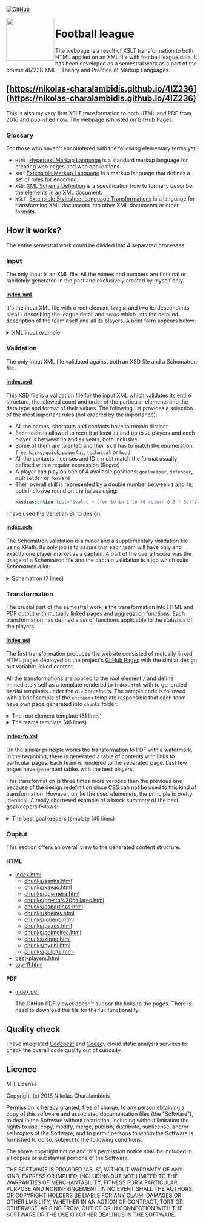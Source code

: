 
[![GitHub](https://img.shields.io/github/license/mashape/apistatus.svg)](https://github.com/Nikolas-Charalambidis/4IZ236/blob/master/LICENSE)

<img align="left" height="113.176" width="126" top="50" src="http://i67.tinypic.com/2ly64qw.png" border="0">

# Football league

The webpage is a result of XSLT transformation to both HTML applied on an XML file with football league data. It has been developed as a semestral work as a part of the course 4IZ238 XML - Theory and Practice of Markup Languages. 

## [https://nikolas-charalambidis.github.io/4IZ236](https://nikolas-charalambidis.github.io/4IZ236)

This is also my very first XSLT transformation to both HTML and PDF from 2016 and published now. The webpage is hosted on GitHub Pages.
 
### Glossary

For those who haven't encountered with the following elementary terms yet:
 - `HTML`: [Hypertext Markap Language](https://en.wikipedia.org/wiki/HTML) is a standard markup language for creating web pages and web applications.
 - `XML`: [Extensible Markup Language](https://en.wikipedia.org/wiki/XML) is a markup language that defines a set of rules for encoding.
 - `XSD`: [XML Schema Definition](https://en.wikipedia.org/wiki/XML_Schema_(W3C)) is a specification how to formally describe the elements in an XML document.
 - `XSLT`: [Extensible Stylesheet Language Transformations](https://en.wikipedia.org/wiki/XSLT) is a language for transforming XML documents into other XML documents or other formats.

## How it works?

The entire semestral work could be divided into 4 separated processes.

### Input

The only input is an XML file. All the names and numbers are fictional or randomly generated in the past and exclusively created by myself only.

#### [index.xml](https://github.com/Nikolas-Charalambidis/4IZ236/blob/master/index.xml)

It's the input XML file with a root element `league` and two its descendants `detail` describing the league detail and `teams` which lists the detailed description of the team itself and all its players. A brief form appears below:

<details><summary>XML input example</summary>
	
```XML
<league>
    <detail>
        <!--/* League details */ -->
    </detail>
    <teams>
        <team>
            <description>
                <!--/* Team description */ -->
            </description>
            <players>
                <player>
                    <!--/* Player description */ -->
                </player>
                <!--/* Another player */ -->
        </team>
        <!--/* Another team */ -->
    </teams>
</league>
```
</details>

### Validation

The only input XML file validated against both an XSD file and a Schematron file.

#### [index.xsd](https://github.com/Nikolas-Charalambidis/4IZ236/blob/master/index.xsd)

This XSD file is a validation file for the input XML which validates its entire structure, the allowed count and order of the particular elements and the data type and format of their values. The following list provides a selection of the most important rules (not ordered by the importance):

 - All the names, shortcuts and contacts have to remain distinct
 - Each team is allowed to recruit at least `11` and up to `20` players and each player is between `15` and `99` years, both inclusive
 - Some of them are talented and their skill has to match the enumeration: `free kicks`, `quick`, `powerful`, `technical` or `head`
 - All the contacts, licenses and ID's must match the format usually defined with a regular expression (Regex)
 - A player can play on one of 4 available positions: `goalkeeper`, `defender`, `midfielder` or `forward`
 - Their overall skill is represented by a double number between `1` and `40`, both inclusive round on the halves using:
     ```XML
     <xsd:assertion test="$value = (for $d in 1 to 40 return 0.5 * $d)"/>
     ````   
     
I have used the Venetian Blind design.

#### [index.sch](https://github.com/Nikolas-Charalambidis/4IZ236/blob/master/index.sch)

The Schematron validation is a minor and a supplementary validation file using XPath. Its only job is to assure that each team will have only and exactly one player market as a captain. A part of the overall score was the usage of a Schematron file and the captain validation is a job which suits Schematron a lot:

<details><summary>Schematron (7 lines)</summary>

```XML
<pattern id="check">
    <rule context="//teams/team">
        <assert test="count(players/player[@status='captain']) = 1">
            <!-- Error message -->
        </assert>
    </rule>
</pattern>
```
</details>

### Transformation

The crucial part of the semestral work is the transformation into HTML and PDF output with mutually linked pages and aggregation functions. Each transformation has defined a set of functions applicable to the statistics of the players.

#### [index.xsl](https://github.com/Nikolas-Charalambidis/4IZ236/blob/master/index.xsl)

The first transformation produces the website consisted of mutually linked HTML pages deployed on the project's [GitHub Pages](https://nikolas-charalambidis.github.io/4IZ236) with the similar design but variable linked content.

All the transformations are applied to the root element `/` and define immediately self as a template rendered to `index.html` with  to generated partial templates under the `div` containers. The sample code is followed with a brief sample of the `en:teams` template responsible that each team have own page generated into `chunks` folder:

<details><summary>The root element template (31 lines)</summary>

```XML
<xsl:template match="/">
    <xsl:result-document href="index.html" format="html">
        <html>
            <head>
                <!-- /* SKIPPED: The header */ -->
            </head>
            <body>
                <div id="header-bar"/> <xsl:call-template name="header-bar"/>	
                <div id="header">       
                    <xsl:call-template name="header-index"/>         <!-- /* Menu template */-->
                </div>	
                <div id="league">
                    <xsl:apply-templates select="//en:detail"/>	     <!-- /* League summary template */-->
                </div>
                <div id="teams">
                    <xsl:apply-templates select="//en:teams"/>       <!-- /* Teams table template */-->
                </div>
                <div id="footer">
                    <xsl:call-template name="footer"/>               <!-- /* Footer template */-->
                </div>
            </body>
        </html>
    </xsl:result-document>
    
    <xsl:result-document href="best-players.html">                   <!-- /* Best players page render */-->
        <xsl:call-template name="best-players"/>
    </xsl:result-document>
    <xsl:result-document href="top-11.html">	                     <!-- /* Top 11 page render */-->
        <xsl:call-template name="top-11"/>
    </xsl:result-document>
</xsl:template>
```
</details>

<details><summary>The teams template (46 lines)</summary>

```XML
<xsl:template match="en:teams">
    <h2>Teams</h2>
    <table id="teams">
        <tr id="teams-label">
            <!-- /* SKIPPED: Table header labels */-->
        </tr>
        <xsl:for-each select="en:team">
    
            <!-- /* Sorted table of teams with links to the newly generated pages below */-->
            <xsl:sort select="@id"/>
                <tr id="teams">
                    <td><a href="chunks/{translate(en:description/en:name, $uppercase, $lowercase)}.html">
	                <xsl:value-of select="@id"/>
	            </a></td>
                    <td><xsl:value-of select="en:description/en:short"/></td>
                    <td><xsl:value-of select="en:description/en:name"/></td>
                    <td><xsl:value-of select="en:description/en:trainer/en:name"/></td>
                    <td><xsl:value-of select="en:calculatePower(en:players)"/></td>
                </tr>
     
            <!-- /* Generated page for each team */-->
            <xsl:result-document 
		    href="chunks/{translate(en:description/en:name, $uppercase, $lowercase)}.html" 
		    format="html">
                <html>
                    <head>
                        <title><xsl:value-of select="en:description/en:name"/></title>
                        <link rel="stylesheet" type="text/css" href="../index.css"/>
                    </head>
                    <body>
                        <!-- /* SKIPPED: Header and  watermark */-->	
                        <div id="league">
	                    <!-- /* Generated team description using another template */-->
                            <xsl:apply-templates select="en:description"/>    
                        </div>
                        <div id="teams">
	                    <!-- /* Generated list of players using another template */-->
                            <xsl:apply-templates select="en:players"/>        
                        </div>
                        <div id="footer"/>
                    </body>
                </html>
            </xsl:result-document>
        </xsl:for-each>
    </table>
</xsl:template>
```
</details>

#### [index-fo.xsl](https://github.com/Nikolas-Charalambidis/4IZ236/blob/master/index-fo.xsl)

On the similar principle works the transformation to PDF with a watermark. In the beginning, there is generated a table of contents with links to particular pages. Each team is rendered to the separated page. Last few pages have generated tables with the best players.

This transformation is three times more verbose than the previous one because of the design redefinition since CSS can not be used to this kind of transformation. However, unlike the used elemenets, the principle is pretty identical. A really shortened example of a block summary of the best goalkeepers follows:

<details><summary>The best goalkeepers template (49 lines)</summary>
	
```XML
<xsl:template name="bestPlayers">
    <fo:block id="bestPlayers" break-before="page"></fo:block>
        <xsl:call-template name="watermark"/>
        <fo:block font-size="9mm" text-align="center" padding-top="5mm">
            <xsl:text>Best players</xsl:text>
        </fo:block>
	
	<!-- /* Block for the best goalkeepers */-->
        <fo:block padding-before="1cm" width="75%">
            <fo:block margin-left="2cm">
                <fo:block font-size="6mm" padding-after="5mm">
	            <xsl:text>Best goalkeepers</xsl:text>
	        </fo:block>		
                <fo:table text-align="center" white-space="nowrap" width="75%" font-size="3mm">
                    <fo:table-column width="20%"/>
                    <!-- /* SKIPPED: 4 identical lines */-->
                    <fo:table-column width="20%"/>
	
	            <!-- /* Table header definition */-->
                    <fo:table-header>
                        <fo:table-row font-size="3mm" height="8mm">
                            <fo:table-cell><fo:block>NAME</fo:block></fo:table-cell>
                            <!-- /* SKIPPED: Age, Nationality and Skill */-->
                            <fo:table-cell><fo:block>TEAM</fo:block></fo:table-cell>
                            <fo:table-cell><fo:block></fo:block></fo:table-cell>
                        </fo:table-row>
                    </fo:table-header>
	
	            <!-- /* Table body definition */-->
                    <fo:table-body padding-top="5mm">		
                        <xsl:for-each select=
				 "en:league/en:teams/en:team/en:players/en:player[@position='goalkeeper']">
                            <xsl:sort select="en:skill" data-type="number" order="descending"/>
                            <xsl:if test="position() &lt;= 6"> 
	                        <!-- /* Call of the template rendering the player characteristics */-->
                                <xsl:call-template name="six-characteristics"> 
                                    <xsl:with-param name="node" select="."/>
                                </xsl:call-template>
                            </xsl:if>
                        </xsl:for-each>
                    </fo:table-body>
                </fo:table>			
            </fo:block>
        </fo:block>

        <!-- /* SKIPPED: 3 blocks for the defenders, midfielders and forwards */-->
	
    </fo:block>
</xsl:template>
```
</details>

### Ouptut

This section offers an overall view to the generated content structure.

#### HTML

 - [index.html](https://nikolas-charalambidis.github.io/4IZ236/index.html)
   - [chunks/sanha.html](https://nikolas-charalambidis.github.io/4IZ236/chunks/sanha.html)
   - [chunks/xavao.html](https://nikolas-charalambidis.github.io/4IZ236/chunks/xavao.html)
   - [chunks/quernera.html](https://nikolas-charalambidis.github.io/4IZ236/chunks/quernera.html)
   - [chunks/presto%20pallares.html](https://nikolas-charalambidis.github.io/4IZ236/chunks/presto%20pallares.html)
   - [chunks/espartinas.html](https://nikolas-charalambidis.github.io/4IZ236/chunks/espartinas.html)
   - [chunks/sheinis.html](https://nikolas-charalambidis.github.io/4IZ236/chunks/sheinis.html)
   - [chunks/loueiro.html](https://nikolas-charalambidis.github.io/4IZ236/chunks/loueiro.html)
   - [chunks/pazos.html](https://nikolas-charalambidis.github.io/4IZ236/chunks/pazos.html)
   - [chunks/palmeires.html](https://nikolas-charalambidis.github.io/4IZ236/chunks/palmeires.html)
   - [chunks/zingo.html](https://nikolas-charalambidis.github.io/4IZ236/chunks/zingo.html)
   - [chunks/hyuni.html](https://nikolas-charalambidis.github.io/4IZ236/chunks/hyuni.html)
   - [chunks/pulpite.html](https://nikolas-charalambidis.github.io/4IZ236/chunks/pulpite.html)
 - [best-players.html](https://nikolas-charalambidis.github.io/4IZ236/best-players.html)
 - [top-11.html](https://nikolas-charalambidis.github.io/4IZ236/top-11.html)

#### PDF

 - [index.pdf](https://github.com/nikolas-charalambidis/4IZ236/blob/master/index.pdf)
 
    The GitHub PDF viewer doesn't suppor the links to the pages. There is need to download the file for the full functionality.
 
## Quality check
I have integrated [Codebeat](https://codebeat.co) and [Codacy](https://www.codacy.com) cloud static analysis services to check the overall code quality out of curiosity. 

## Licence

MIT License

Copyright (c) 2018 Nikolas Charalambidis

Permission is hereby granted, free of charge, to any person obtaining a copy
of this software and associated documentation files (the "Software"), to deal
in the Software without restriction, including without limitation the rights
to use, copy, modify, merge, publish, distribute, sublicense, and/or sell
copies of the Software, and to permit persons to whom the Software is
furnished to do so, subject to the following conditions:

The above copyright notice and this permission notice shall be included in all
copies or substantial portions of the Software.

THE SOFTWARE IS PROVIDED "AS IS", WITHOUT WARRANTY OF ANY KIND, EXPRESS OR
IMPLIED, INCLUDING BUT NOT LIMITED TO THE WARRANTIES OF MERCHANTABILITY,
FITNESS FOR A PARTICULAR PURPOSE AND NONINFRINGEMENT. IN NO EVENT SHALL THE
AUTHORS OR COPYRIGHT HOLDERS BE LIABLE FOR ANY CLAIM, DAMAGES OR OTHER
LIABILITY, WHETHER IN AN ACTION OF CONTRACT, TORT OR OTHERWISE, ARISING FROM,
OUT OF OR IN CONNECTION WITH THE SOFTWARE OR THE USE OR OTHER DEALINGS IN THE
SOFTWARE.
